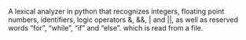 A lexical analyzer in python that recognizes integers, floating point numbers,
identifiers, logic operators &, &&, | and ||, as well as reserved words “for”, “while”, “if” and
“else”. which is read from a file.
